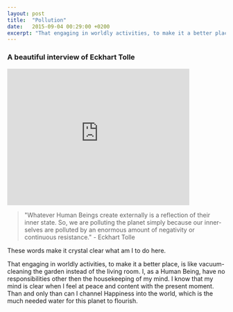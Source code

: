 ```yaml
---
layout: post
title:  "Pollution"
date:   2015-09-04 00:29:00 +0200
excerpt: "That engaging in worldly activities, to make it a better place, is like vacuum-cleaning the garden instead of the living room."
---
```

### A beautiful interview of Eckhart Tolle

<iframe width="420" height="315" src="https://www.youtube.com/embed/lVcXGPp7q24" frameborder="0" allowfullscreen></iframe>

 > "Whatever Human Beings create externally is a reflection of their inner state.
 > So, we are polluting the planet simply because our inner-selves are polluted by
 > an enormous amount of negativity or continuous resistance." - Eckhart Tolle

These words make it crystal clear what am I to do here.

That engaging in worldly activities, to make it a better place,
is like vacuum-cleaning the garden instead of the living room.
I, as a Human Being, have no responsibilities other then the housekeeping of my mind.
I know that my mind is clear when I feel at peace and content with the present moment.
Than and only than can I channel Happiness into the world,
which is the much needed water for this planet to flourish.

